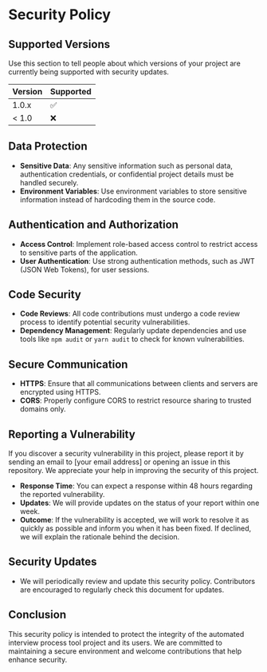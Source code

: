# Security Policy

## Supported Versions

Use this section to tell people about which versions of your project are currently being supported with security updates.

| Version | Supported          |
| ------- | ------------------ |
| 1.0.x   | :white_check_mark: |
| < 1.0   | :x:                |

## Data Protection
- **Sensitive Data**: Any sensitive information such as personal data, authentication credentials, or confidential project details must be handled securely.
- **Environment Variables**: Use environment variables to store sensitive information instead of hardcoding them in the source code.

## Authentication and Authorization
- **Access Control**: Implement role-based access control to restrict access to sensitive parts of the application.
- **User Authentication**: Use strong authentication methods, such as JWT (JSON Web Tokens), for user sessions.

## Code Security
- **Code Reviews**: All code contributions must undergo a code review process to identify potential security vulnerabilities.
- **Dependency Management**: Regularly update dependencies and use tools like `npm audit` or `yarn audit` to check for known vulnerabilities.

## Secure Communication
- **HTTPS**: Ensure that all communications between clients and servers are encrypted using HTTPS.
- **CORS**: Properly configure CORS to restrict resource sharing to trusted domains only.

## Reporting a Vulnerability

If you discover a security vulnerability in this project, please report it by sending an email to [your email address] or opening an issue in this repository. We appreciate your help in improving the security of this project.

- **Response Time**: You can expect a response within 48 hours regarding the reported vulnerability.
- **Updates**: We will provide updates on the status of your report within one week.
- **Outcome**: If the vulnerability is accepted, we will work to resolve it as quickly as possible and inform you when it has been fixed. If declined, we will explain the rationale behind the decision.

## Security Updates
- We will periodically review and update this security policy. Contributors are encouraged to regularly check this document for updates.

## Conclusion
This security policy is intended to protect the integrity of the automated interview process tool project and its users. We are committed to maintaining a secure environment and welcome contributions that help enhance security.
